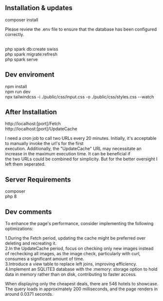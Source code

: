 ## Installation & updates

composer install<br />

Please review the .env file to ensure that the database has been configured correctly.<br /><br />

php spark db:create swiss<br />
php spark migrate:refresh<br />
php spark serve<br />

## Dev enviroment

npm install<br />
npm run dev<br />
npx tailwindcss -i ./public/css/input.css -o ./public/css/styles.css --watch<br />


## After Installation

http://localhost:[port]/Fetch<br />
http://localhost:[port]/UpdateCache<br />

I need a cron job to call two URLs every 20 minutes. Initially, it's acceptable to manually invoke the url's for the first <br />execution. Additionally, the "UpdateCache" URL may necessitate an increase in the maximum execution time. It can be beneficial if <br />the two URLs could be combined for simplicity. But for the better oversight I left them seperated.<br />

## Server Requirements

composer<br />
php 8<br />

## Dev comments
To enhance the page's performance, consider implementing the following optimizations:<br />

1.During the Fetch period, updating the cache might be preferred over deleting and recreating it.<br />
2.In the UpdateCache period, focus on checking only new images instead of rechecking all images, as the image check, particularly with curl, consumes a significant amount of time.<br />
3.Introduce a view table to replace left joins, improving efficiency.<br />
4.Implement an SQLITE3 database with the :memory: storage option to hold data in memory rather than on disk, contributing to faster access.<br />

When displaying only the cheapest deals, there are 546 hotels to showcase. The query loads in approximately 200 milliseconds, and the page renders in around 0.0371 seconds.<br />
